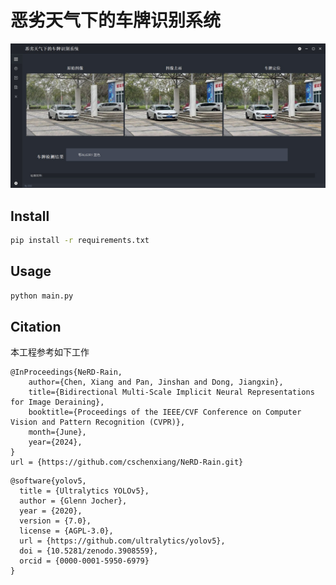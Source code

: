 # 恶劣天气下的车牌识别系统

![demo](./demo/demo.jpg)
## Install
```bash
pip install -r requirements.txt
```

## Usage
```bash
python main.py
```

## Citation
本工程参考如下工作

```
@InProceedings{NeRD-Rain,
    author={Chen, Xiang and Pan, Jinshan and Dong, Jiangxin}, 
    title={Bidirectional Multi-Scale Implicit Neural Representations for Image Deraining},
    booktitle={Proceedings of the IEEE/CVF Conference on Computer Vision and Pattern Recognition (CVPR)},
    month={June},
    year={2024},
}
url = {https://github.com/cschenxiang/NeRD-Rain.git}
```

```
@software{yolov5,
  title = {Ultralytics YOLOv5},
  author = {Glenn Jocher},
  year = {2020},
  version = {7.0},
  license = {AGPL-3.0},
  url = {https://github.com/ultralytics/yolov5},
  doi = {10.5281/zenodo.3908559},
  orcid = {0000-0001-5950-6979}
}
```